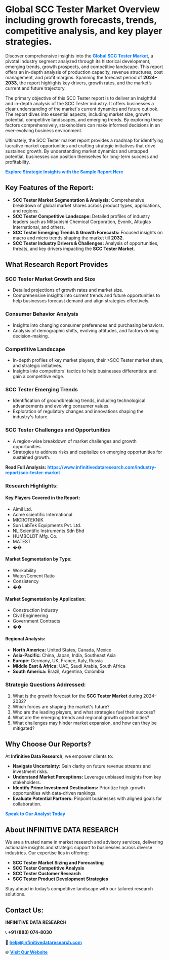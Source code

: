<h1>Global SCC Tester Market Overview including growth forecasts, trends, competitive analysis, and key player strategies.</h1>
<p>
Discover comprehensive insights into the 
<a href="https://www.infinitivedataresearch.com/industry-report/scc-tester-market" rel="dofollow" style="color: #007BFF; text-decoration: none;"><strong>Global SCC Tester Market</strong></a>, a pivotal industry segment analyzed through its historical development, emerging trends, growth prospects, and competitive landscape. This report offers an in-depth analysis of production capacity, revenue structures, cost management, and profit margins. Spanning the forecast period of <strong>2024–2033</strong>, the report highlights key drivers, growth rates, and the market’s current and future trajectory.
</p>
<p>
The primary objective of this SCC Tester report is to deliver an insightful and in-depth analysis of the SCC Tester industry. It offers businesses a clear understanding of the market's current dynamics and future outlook. The report dives into essential aspects, including market size, growth potential, competitive landscapes, and emerging trends. By exploring these factors comprehensively, stakeholders can make informed decisions in an ever-evolving business environment.
</p>
<p>
Ultimately, the SCC Tester market report provides a roadmap for identifying lucrative market opportunities and crafting strategic initiatives that drive sustained growth. By understanding market dynamics and untapped potential, businesses can position themselves for long-term success and profitability.
</p>
<p>
<a href="https://www.infinitivedataresearch.com/request-sample/reportId=108800" style="color: #007BFF; text-decoration: none;"><strong>Explore Strategic Insights with the Sample Report Here</strong></a>
</p>

<h2>Key Features of the Report:</h2>
<ul>
<li><strong>SCC Tester Market Segmentation & Analysis:</strong> Comprehensive breakdown of global market shares across product types, applications, and regions.</li>
<li><strong>SCC Tester Competitive Landscape:</strong> Detailed profiles of industry leaders such as Mitsubishi Chemical Corporation, Evonik, Altuglas International, and others.</li>
<li><strong>SCC Tester Emerging Trends & Growth Forecasts:</strong> Focused insights on macro and micro trends shaping the market till <strong>2032</strong>.</li>
<li><strong>SCC Tester Industry Drivers & Challenges:</strong> Analysis of opportunities, threats, and key drivers impacting the <strong>SCC Tester Market</strong>.</li>
</ul>

<h2>What Research Report Provides</h2>
<h3>SCC Tester Market Growth and Size</h3>
<ul>
<li>Detailed projections of growth rates and market size.</li>
<li>Comprehensive insights into current trends and future opportunities to help businesses forecast demand and align strategies effectively.</li>
</ul>

<h3>Consumer Behavior Analysis</h3>
<ul>
<li>Insights into changing consumer preferences and purchasing behaviors.</li>
<li>Analysis of demographic shifts, evolving attitudes, and factors driving decision-making.</li>
</ul>

<h3>Competitive Landscape</h3>
<ul>
<li>In-depth profiles of key market players, their >SCC Tester market share, and strategic initiatives.</li>
<li>Insights into competitors' tactics to help businesses differentiate and gain a competitive edge.</li>
</ul>

<h3>SCC Tester Emerging Trends</h3>
<ul>
<li>Identification of groundbreaking trends, including technological advancements and evolving consumer values.</li>
<li>Exploration of regulatory changes and innovations shaping the industry's future.</li>
</ul>

<h3>SCC Tester Challenges and Opportunities</h3>
<ul>
<li>A region-wise breakdown of market challenges and growth opportunities.</li>
<li>Strategies to address risks and capitalize on emerging opportunities for sustained growth.</li>
</ul>
<p><strong>Read Full Analysis:</strong> <a href="https://www.infinitivedataresearch.com/industry-report/scc-tester-market" rel="dofollow" style="color: #007BFF; text-decoration: none;"><strong>https://www.infinitivedataresearch.com/industry-report/scc-tester-market</strong></a></p>
<h3>Research Highlights:</h3>
<h4>Key Players Covered in the Report:</h4>
<ul><li>Aimil Ltd.</li><li>Acme scientific International</li><li>MICROTEKNIK</li><li>Sun LabTek Equipments Pvt. Ltd.</li><li>NL Scientific Instruments Sdn Bhd</li><li>HUMBOLDT Mfg. Co.</li><li>MATEST</li><li>��</li></ul>
<h4>Market Segmentation by Type:</h4>
<ul><li>Workability</li><li>Water/Cement Ratio</li><li>Consistency</li><li>��</li></ul>
<h4>Market Segmentation by Application:</h4>
<ul><li>Construction Industry</li><li>Civil Engineering</li><li>Government Contracts</li><li>��</li></ul>

<h4>Regional Analysis:</h4>
<ul>
<li><strong>North America:</strong> United States, Canada, Mexico</li>
<li><strong>Asia-Pacific:</strong> China, Japan, India, Southeast Asia</li>
<li><strong>Europe:</strong> Germany, UK, France, Italy, Russia</li>
<li><strong>Middle East & Africa:</strong> UAE, Saudi Arabia, South Africa</li>
<li><strong>South America:</strong> Brazil, Argentina, Colombia</li>
</ul>

<h3>Strategic Questions Addressed:</h3>
<ol>
<li>What is the growth forecast for the <strong>SCC Tester Market</strong> during 2024–2032?</li>
<li>Which forces are shaping the market's future?</li>
<li>Who are the leading players, and what strategies fuel their success?</li>
<li>What are the emerging trends and regional growth opportunities?</li>
<li>What challenges may hinder market expansion, and how can they be mitigated?</li>
</ol>

<h2>Why Choose Our Reports?</h2>
<p>At <strong>Infinitive Data Research</strong>, we empower clients to:</p>
<ul>
<li><strong>Navigate Uncertainty:</strong> Gain clarity on future revenue streams and investment risks.</li>
<li><strong>Understand Market Perceptions:</strong> Leverage unbiased insights from key stakeholders.</li>
<li><strong>Identify Prime Investment Destinations:</strong> Prioritize high-growth opportunities with data-driven rankings.</li>
<li><strong>Evaluate Potential Partners:</strong> Pinpoint businesses with aligned goals for collaboration.</li>
</ul>
<p><a href="https://www.infinitivedataresearch.com/industry-report/scc-tester-market" rel="dofollow" style="color: #007BFF; text-decoration: none;"><strong>Speak to Our Analyst Today</strong></a></p>

<h2>About INFINITIVE DATA RESEARCH</h2>
<p>We are a trusted name in market research and advisory services, delivering actionable insights and strategic support to businesses across diverse industries. Our expertise lies in offering:</p>
<ul>
<li><strong>SCC Tester Market Sizing and Forecasting</strong></li>
<li><strong>SCC Tester Competitive Analysis</strong></li>
<li><strong>SCC Tester Customer Research</strong></li>
<li><strong>SCC Tester Product Development Strategies</strong></li>
</ul>
<p>Stay ahead in today’s competitive landscape with our tailored research solutions.</p>

<h2>Contact Us:</h2>
<p><strong>INFINITIVE DATA RESEARCH</strong></p>
<p>📞 <strong>+91 (883) 074-8030</strong></p>
<p>📧 <strong><a href="mailto:help@infinitivedataresearch.com" style="color: #007BFF;">help@infinitivedataresearch.com</a></strong></p>
<p>🌐 <strong><a href="https://www.infinitivedataresearch.com" rel="dofollow" style="color: #007BFF;">Visit Our Website</a></strong></p>